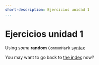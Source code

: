 ```yaml
---
short-description: Ejercicios unidad 1
...
```


# Ejercicios unidad 1

Using *some* **random** `CommonMark` [syntax](http://spec.commonmark.org/)

You may want to go back to [the index](index.markdown) now?
